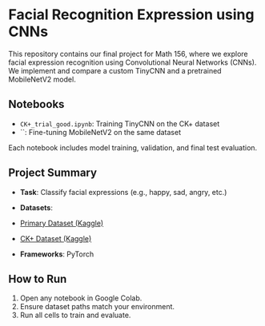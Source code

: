 # Facial Recognition Expression using CNNs

This repository contains our final project for Math 156, where we explore facial expression recognition using Convolutional Neural Networks (CNNs). We implement and compare a custom TinyCNN and a pretrained MobileNetV2 model.

## Notebooks

- `CK+_trial_good.ipynb`: Training TinyCNN on the CK+ dataset
- ``: Fine-tuning MobileNetV2 on the same dataset


Each notebook includes model training, validation, and final test evaluation.

## Project Summary

- **Task**: Classify facial expressions (e.g., happy, sad, angry, etc.)
- **Datasets**:
- [Primary Dataset (Kaggle)](https://www.kaggle.com/datasets/jonathanoheix/face-expression-recognition-dataset/data)
- [CK+ Dataset (Kaggle)](https://www.kaggle.com/datasets/davilsena/ckdataset)
  
- **Frameworks**: PyTorch

## How to Run

1. Open any notebook in Google Colab.
2. Ensure dataset paths match your environment.
3. Run all cells to train and evaluate.



